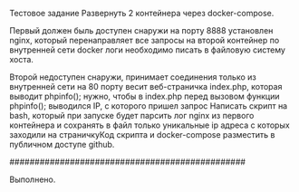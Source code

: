 



Тестовое задание
Развернуть
2 контейнера через docker-compose.



Первый
должен быль доступен снаружи на порту
8888 установлен nginx, который перенаправляет
все запросы на второй контейнер по
внутренней сети docker логи необходимо
писать в файловую систему хоста.

Второй
недоступен снаружи, принимает соединения
только из внутренней сети на 80 порту
весит веб-страничка index.php, которая
выводит phpinfo(); нужно, чтобы в index.php перед
вызовом функции phpinfo(); выводился IP, с
которого пришел запрос Написать скрипт
на bash, который при запуске будет парсить
лог nginx из первого контейнера и сохранять
в файл только уникальные ip адреса с
которых заходили на страничкуКод скрипта
и docker-compose разместить в публичном доступе
github.


###############################################

Выполнено.



